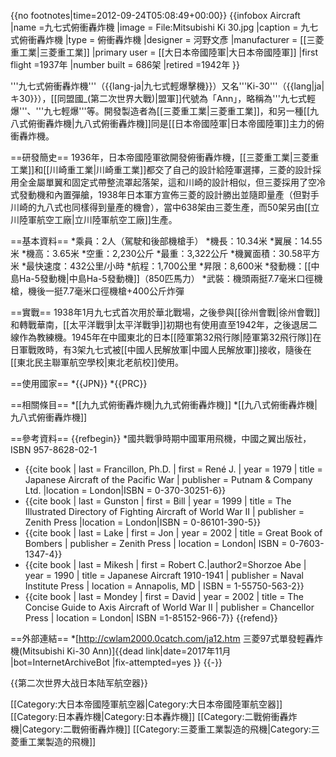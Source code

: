 {{no footnotes|time=2012-09-24T05:08:49+00:00}}
{{infobox Aircraft
 |name =九七式俯衝轟炸機
 |image = File:Mitsubishi Ki 30.jpg
 |caption = 九七式俯衝轟炸機
 |type = 俯衝轟炸機
 |designer = 河野文彥
 |manufacturer = [[三菱重工業|三菱重工業]]
 |primary user = [[大日本帝國陸軍|大日本帝國陸軍]]
 |first flight =1937年
 |number built = 686架
 |retired =1942年
}}

'''九七式俯衝轟炸機'''（{{lang-ja|九七式輕爆擊機}}）又名'''Ki-30'''（{{lang|ja|キ30}}），[[同盟國_(第二次世界大戰)|盟軍]]代號為「Ann」，略稱為'''九七式輕爆'''、'''九七輕爆'''等。開發製造者為[[三菱重工業|三菱重工業]]，和另一種[[九八式俯衝轟炸機|九八式俯衝轟炸機]]同是[[日本帝國陸軍|日本帝國陸軍]]主力的俯衝轟炸機。

==研發簡史==
1936年，日本帝國陸軍欲開發俯衝轟炸機，[[三菱重工業|三菱重工業]]和[[川崎重工業|川崎重工業]]都交了自己的設計給陸軍選擇，三菱的設計採用全金屬單翼和固定式帶整流罩起落架，這和川崎的設計相似，但三菱採用了空冷式發動機和內置彈艙，1938年日本軍方宣佈三菱的設計勝出並隨即量產（但對手川崎的九八式也同樣得到量產的機會），當中638架由三菱生產，而50架另由[[立川陸軍航空工廠|立川陸軍航空工廠]]生產。

==基本資料==
*乘員：2人（駕駛和後部機槍手）
*機長：10.34米
*翼展：14.55米
*機高：3.65米
*空重：2,230公斤
*最重：3,322公斤
*機翼面積：30.58平方米
*最快速度：432公里/小時
*航程：1,700公里
*昇限：8,600米
*發動機：[[中島Ha-5發動機|中島Ha-5發動機]]（850匹馬力）
*武裝：機頭兩挺7.7毫米口徑機槍，機後一挺7.7毫米口徑機槍+400公斤炸彈

==實戰==
1938年1月九七式首次用於華北戰場，之後參與[[徐州會戰|徐州會戰]]和轉戰華南，[[太平洋戰爭|太平洋戰爭]]初期也有使用直至1942年，之後退居二線作為教練機。1945年在中國東北的日本[[陸軍第32飛行隊|陸軍第32飛行隊]]在日軍戰敗時，有3架九七式被[[中國人民解放軍|中國人民解放軍]]接收，隨後在[[東北民主聯軍航空學校|東北老航校]]使用。

==使用國家==
*{{JPN}}
*{{PRC}}

==相關條目==
*[[九九式俯衝轟炸機|九九式俯衝轟炸機]]
*[[九八式俯衝轟炸機|九八式俯衝轟炸機]]

==參考資料==
{{refbegin}}
*國共戰爭時期中國軍用飛機，中國之翼出版社，ISBN 957-8628-02-1
* {{cite book | last = Francillon, Ph.D. | first = René J. | year = 1979 | title = Japanese Aircraft of the Pacific War | publisher = Putnam & Company Ltd. |location = London|ISBN = 0-370-30251-6}}
* {{cite book | last = Gunston | first = Bill | year = 1999 | title = The Illustrated Directory of Fighting Aircraft of World War II | publisher = Zenith Press |location = London|ISBN = 0-86101-390-5}}
* {{cite book | last = Lake | first = Jon | year = 2002 | title = Great Book of Bombers | publisher = Zenith Press | location = London| ISBN = 0-7603-1347-4}}
* {{cite book | last = Mikesh | first = Robert C.|author2=Shorzoe Abe | year = 1990 | title = Japanese Aircraft 1910-1941 | publisher = Naval Institute Press | location = Annapolis, MD | ISBN = 1-55750-563-2}}
* {{cite book | last = Mondey | first = David | year = 2002 | title = The Concise Guide to Axis Aircraft of World War II | publisher = Chancellor Press | location = London| ISBN =1-85152-966-7}}
{{refend}}

==外部連結==
*[http://cwlam2000.0catch.com/ja12.htm 三菱97式單發輕轟炸機(Mitsubishi Ki-30 Ann)]{{dead link|date=2017年11月 |bot=InternetArchiveBot |fix-attempted=yes }}
{{-}}

{{第二次世界大战日本陆军航空器}}

[[Category:大日本帝國陸軍航空器|Category:大日本帝國陸軍航空器]]
[[Category:日本轟炸機|Category:日本轟炸機]]
[[Category:二戰俯衝轟炸機|Category:二戰俯衝轟炸機]]
[[Category:三菱重工業製造的飛機|Category:三菱重工業製造的飛機]]